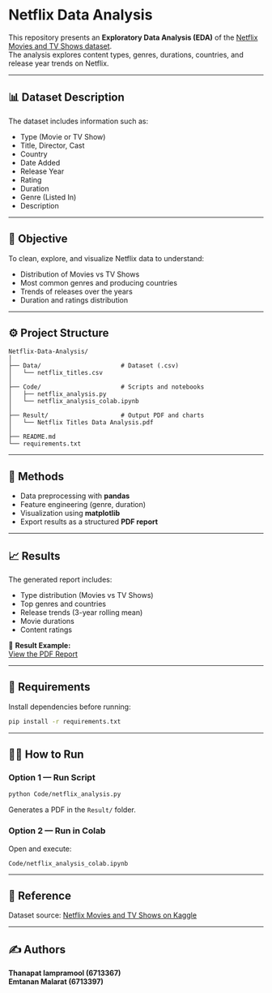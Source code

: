 # Netflix Data Analysis

This repository presents an **Exploratory Data Analysis (EDA)** of the [Netflix Movies and TV Shows dataset](https://www.kaggle.com/datasets/shivamb/netflix-shows/data?select=netflix_titles.csv).  
The analysis explores content types, genres, durations, countries, and release year trends on Netflix.

---

## 📊 Dataset Description
The dataset includes information such as:
- Type (Movie or TV Show)
- Title, Director, Cast
- Country
- Date Added
- Release Year
- Rating
- Duration
- Genre (Listed In)
- Description

---

## 🎯 Objective
To clean, explore, and visualize Netflix data to understand:
- Distribution of Movies vs TV Shows  
- Most common genres and producing countries  
- Trends of releases over the years  
- Duration and ratings distribution  

---

## ⚙️ Project Structure
```
Netflix-Data-Analysis/
│
├── Data/                      # Dataset (.csv)
│   └── netflix_titles.csv
│
├── Code/                      # Scripts and notebooks
│   ├── netflix_analysis.py
│   └── netflix_analysis_colab.ipynb
│
├── Result/                    # Output PDF and charts
│   └── Netflix Titles Data Analysis.pdf
│
├── README.md
└── requirements.txt
```

---

## 🧩 Methods
- Data preprocessing with **pandas**
- Feature engineering (genre, duration)
- Visualization using **matplotlib**
- Export results as a structured **PDF report**

---

## 📈 Results
The generated report includes:
- Type distribution (Movies vs TV Shows)
- Top genres and countries
- Release trends (3-year rolling mean)
- Movie durations
- Content ratings

📄 **Result Example:**  
[View the PDF Report](Result/netflix_eda_real.pdf)

---

## 🧠 Requirements
Install dependencies before running:
```bash
pip install -r requirements.txt
```

---

## 👩‍💻 How to Run
### Option 1 — Run Script
```bash
python Code/netflix_analysis.py
```
Generates a PDF in the `Result/` folder.

### Option 2 — Run in Colab
Open and execute:
```
Code/netflix_analysis_colab.ipynb
```

---

## 🧾 Reference
Dataset source: [Netflix Movies and TV Shows on Kaggle](https://www.kaggle.com/datasets/shivamb/netflix-shows/data)

---

## ✍️ Authors
**Thanapat Iampramool (6713367)**  
**Emtanan Malarat (6713397)**
